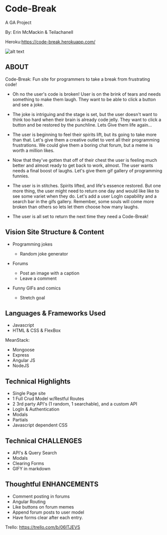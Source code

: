 # Code-Break
 A GA Project

 By: Erin McMackin & Teilachanell

Heroku:https://code-break.herokuapp.com/

![alt text](https://media.giphy.com/media/dNgK7Ws7y176U/giphy.gif)

## ABOUT
Code-Break: Fun site for programmers to take a break from frustrating code!

* Oh no the user's code is broken! User is on the brink of tears and needs something to make them laugh. They want to be able to click a button and see a joke.

* The joke is intriguing and the stage is set, but the user doesn't want to think too hard when their brain is already code jelly. They want to  click a button and be restored by the punchline. Lets Give them life again...

* The user is beginning to feel their spirits lift, but its going to take more than that. Let's give them a creative outlet to vent all their programming frustrations. We could give them a boring chat forum, but a meme is worth a million likes.

* Now that they've gotten that off of their chest the user is feeling much better and almost ready to get back to work, almost. The user wants needs a final boost of laughs. Let's give them gif gallery of programming funnies.

* The user is in stitches. Spirits lifted, and life's essence restored. But one more thing, the user might need to return one day and would like like to see some variet when they do. Let's add a user LogIn capability and a search bar in the gifs gallery. Remember, some souls will come more broken than others so lets let them choose how many laughs.

* The user is all set to return the next time they need a Code-Break!


## Vision Site Structure & Content
  * Programming jokes
    - Random joke generator

  * Forums
    - Post an image with a caption
    - Leave a comment

 * Funny GIFs and comics
   - Stretch goal

## Languages & Frameworks Used
  * Javascript
  * HTML & CSS & FlexBox

MeanStack:
  * Mongoose
  * Express
  * Angular JS
  * NodeJS


## Technical Highlights
  * Single Page site
  * 1 Full Crud Model w/Restful Routes
  * 2 3rd party API's (1 random, 1 searchable), and a custom API
  * LogIn & Authentication
  * Modals
  * Partials
  * Javascript dependent CSS


## Technical CHALLENGES
  * API's & Query Search
  * Modals
  * Clearing Forms
  * GIFY in markdown


## Thoughtful ENHANCEMENTS
  * Comment posting in forums
  * Angular Routing
  * Like buttons on forum memes
  * Append forum posts to user model
  * Have forms clear after each entry.

Trello: https://trello.com/b/06lTJEVS
